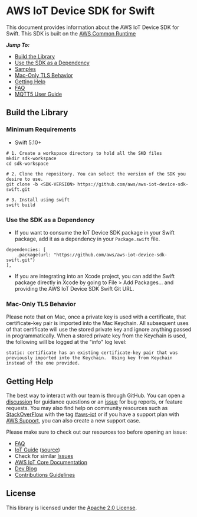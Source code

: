 # AWS IoT Device SDK for Swift

This document provides information about the AWS IoT Device SDK for Swift. This SDK is built on the [AWS Common Runtime](https://docs.aws.amazon.com/sdkref/latest/guide/common-runtime.html)

*__Jump To:__*
* [Build the Library](#build-the-library)
* [Use the SDK as a Dependency](#use-the-sdk-as-a-dependency)
* [Samples](./Samples/README.md)
* [Mac-Only TLS Behavior](#mac-only-tls-behavior)
* [Getting Help](#getting-help)
* [FAQ](./Documentation/FAQ.md)
* [MQTT5 User Guide](./Documentation/MQTT5_Userguide.md)

## Build the Library

### Minimum Requirements
* Swift 5.10+

```
# 1. Create a workspace directory to hold all the SKD files
mkdir sdk-workspace
cd sdk-workspace

# 2. Clone the repository. You can select the version of the SDK you desire to use.
git clone -b <SDK-VERSION> https://github.com/aws/aws-iot-device-sdk-swift.git

# 3. Install using swift
swift build
```

### Use the SDK as a Dependency
* If you want to consume the IoT Device SDK package in your Swift package, add it as a dependency in your `Package.swift` file.
```
dependencies: [
    .package(url: "https://github.com/aws/aws-iot-device-sdk-swift.git")
],
```
* If you are integrating into an Xcode project, you can add the Swift package directly in Xcode by going to File > Add Packages... and providing the AWS IoT Device SDK Swift Git URL.

### Mac-Only TLS Behavior

Please note that on Mac, once a private key is used with a certificate, that certificate-key pair is imported into the Mac Keychain.  All subsequent uses of that certificate will use the stored private key and ignore anything passed in programmatically.  When a stored private key from the Keychain is used, the following will be logged at the "info" log level:

```
static: certificate has an existing certificate-key pair that was previously imported into the Keychain.  Using key from Keychain instead of the one provided.
```

## Getting Help

The best way to interact with our team is through GitHub. You can open a [discussion](https://github.com/aws/aws-iot-device-sdk-swift/discussions) for guidance questions or an [issue](https://github.com/aws/aws-iot-device-sdk-swift/issues/new/choose) for bug reports, or feature requests. You may also find help on community resources such as [StackOverFlow](https://stackoverflow.com/questions/tagged/aws-iot) with the tag [#aws-iot](https://stackoverflow.com/questions/tagged/aws-iot) or if you have a support plan with [AWS Support](https://aws.amazon.com/premiumsupport/), you can also create a new support case.

Please make sure to check out our resources too before opening an issue:

* [FAQ](./Documentation/FAQ.md)
* [IoT Guide](https://docs.aws.amazon.com/iot/latest/developerguide/what-is-aws-iot.html) ([source](https://github.com/awsdocs/aws-iot-docs))
* Check for similar [Issues](https://github.com/aws/aws-iot-device-swift/issues)
* [AWS IoT Core Documentation](https://docs.aws.amazon.com/iot/)
* [Dev Blog](https://aws.amazon.com/blogs/?awsf.blog-master-iot=category-internet-of-things%23amazon-freertos%7Ccategory-internet-of-things%23aws-greengrass%7Ccategory-internet-of-things%23aws-iot-analytics%7Ccategory-internet-of-things%23aws-iot-button%7Ccategory-internet-of-things%23aws-iot-device-defender%7Ccategory-internet-of-things%23aws-iot-device-management%7Ccategory-internet-of-things%23aws-iot-platform)
* [Contributions Guidelines](./Documentation/CONTRIBUTING.md)

## License

This library is licensed under the [Apache 2.0 License](./Documentation/LICENSE).
